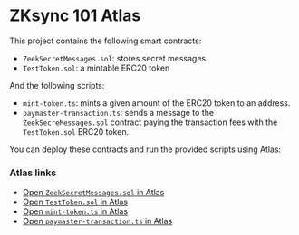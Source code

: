 # ZKsync 101 Atlas

This project contains the following smart contracts:

- `ZeekSecretMessages.sol`: stores secret messages
- `TestToken.sol`: a mintable ERC20 token

And the following scripts:

- `mint-token.ts`: mints a given amount of the ERC20 token to an address.
- `paymaster-transaction.ts`: sends a message to the `ZeekSecreMessages.sol` contract paying the transaction fees with the `TestToken.sol` ERC20 token.
  

You can deploy these contracts and run the provided scripts using Atlas:

### Atlas links

- [Open `ZeekSecretMessages.sol` in Atlas](https://app.atlaszk.com/projects?template=https://github.com/uF4No/zksync-101-atlas&open=/contracts/ZeekSecretMessages.sol&chainId=300)
- [Open `TestToken.sol` in Atlas](https://app.atlaszk.com/projects?template=https://github.com/uF4No/zksync-101-atlas&open=/contracts/TestToken.sol&chainId=300)
- [Open `mint-token.ts` in Atlas](https://app.atlaszk.com/projects?template=https://github.com/uF4No/zksync-101-atlas&open=/scripts/mint-token.ts&chainId=300)
- [Open `paymaster-transaction.ts` in Atlas](https://app.atlaszk.com/projects?template=https://github.com/uF4No/zksync-101-atlas&open=/scripts/paymaster-transaction.ts&chainId=300)
